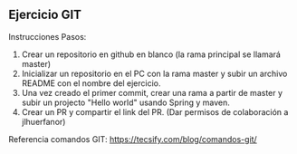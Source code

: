 ## Ejercicio GIT

Instrucciones Pasos:

1. Crear un repositorio en github en blanco (la rama principal se llamará master)
2. Inicializar un repositorio en el PC con la rama master y subir un archivo README con el nombre del ejercicio.
3. Una vez creado el primer commit, crear una rama a partir de master y subir un projecto "Hello world" usando Spring y maven.
4. Crear un PR y compartir el link del PR. (Dar permisos de colaboración a jlhuerfanor)

Referencia comandos GIT: https://tecsify.com/blog/comandos-git/